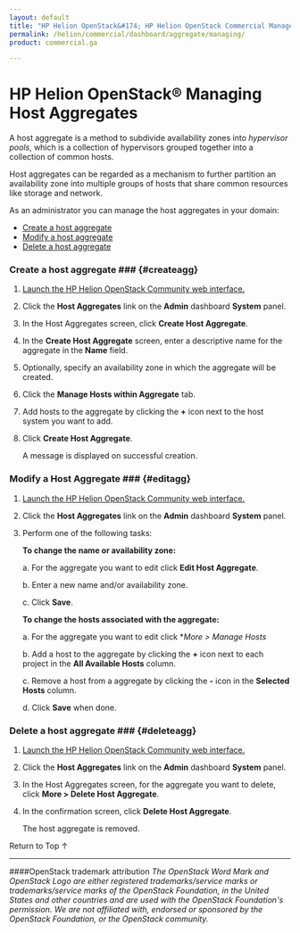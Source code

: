 ```yaml
---
layout: default
title: "HP Helion OpenStack&#174; HP Helion OpenStack Commercial Manage Your Cloud"
permalink: /helion/commercial/dashboard/aggregate/managing/
product: commercial.ga

---
```

<!--UNDER REVISION-->

<script>

function PageRefresh {
onLoad="window.refresh"
}

PageRefresh();

</script>

<!--
<p style="font-size: small;"> <a href="/helion/commercial/ga1/install/">&#9664; PREV</a> | <a href="/helion/commercial/ga1/install-overview/">&#9650; UP</a> | <a href="/helion/commercial/ga1/">NEXT &#9654;</a> </p>
-->

# HP Helion OpenStack&#174; Managing Host Aggregates

A host aggregate is a method to subdivide availability zones into *hypervisor pools*, which is a collection of hypervisors grouped together into a collection of common hosts.

Host aggregates can be regarded as a mechanism to further partition an availability zone into multiple groups of hosts that share common resources like storage and network.

As an administrator you can manage the host aggregates in your domain:</p>

* <a href="#createagg">Create a host aggregate</a></li>
* <a href="#editagg">Modify a host aggregate</a></li>
* <a href="#deleteagg">Delete a host aggregate</a></li>

### Create a host aggregate ### {#createagg}

1. <a href="/helion/community/dashboard/login/">Launch the HP Helion OpenStack Community web interface.</a>

2. Click the <strong>Host Aggregates</strong> link on the <strong>Admin</strong> dashboard <strong>System</strong> panel.

3. In the Host Aggregates screen, click **Create Host Aggregate**.

4. In the <strong>Create Host Aggregate</strong> screen, enter a descriptive name for the aggregate in the <strong>Name</strong> field.

5. Optionally, specify an availability zone in which the aggregate will be created.

6. Click the <strong>Manage Hosts within Aggregate</strong> tab.</p>
 
7. Add hosts to the aggregate by clicking the <strong>+</strong> icon next to the host system you want to add.</p>

8. Click <strong>Create Host Aggregate</strong>.</p>

	A message is displayed on successful creation.</p>

### Modify a Host Aggregate ### {#editagg}

1. <a href="/helion/community/dashboard/login/">Launch the HP Helion OpenStack Community web interface.</a></p>

2. Click the <strong>Host Aggregates</strong> link on the <strong>Admin</strong> dashboard <strong>System</strong> panel.</p>

3. Perform one of the following tasks:</p>

	**To change the name or availability zone:**

	a. For the aggregate you want to edit click <strong>Edit Host Aggregate</strong>.

	b. Enter a new name and/or availability zone.

	c. Click <strong>Save</strong>.

	**To change the hosts associated with the aggregate:</p>**

	a. For the aggregate you want to edit click *<em>More &gt; Manage Hosts</em></li>

	b. Add a host to the aggregate by clicking the <strong>+</strong> icon next to each project in the <strong>All Available Hosts</strong> column.</li>

	c. Remove a host from a aggregate by clicking the <strong>-</strong> icon in the <strong>Selected Hosts</strong> column.</li>

	d. Click <strong>Save</strong> when done.</li>

### Delete a host aggregate ### {#deleteagg}

1. <a href="/helion/community/dashboard/login/">Launch the HP Helion OpenStack Community web interface.</a></p>

2. Click the <strong>Host Aggregates</strong> link on the <strong>Admin</strong> dashboard <strong>System</strong> panel.</p>

3. In the Host Aggregates screen, for the aggregate you want to delete, click <strong>More &gt; Delete Host Aggregate</strong>.</p>

4. In the confirmation screen, click <strong>Delete Host Aggregate</strong>.</p>

	The host aggregate is removed.</p>

<p><a href="#top" style="padding:14px 0px 14px 0px; text-decoration: none;"> Return to Top &#8593; </a></p>


----
####OpenStack trademark attribution
*The OpenStack Word Mark and OpenStack Logo are either registered trademarks/service marks or trademarks/service marks of the OpenStack Foundation, in the United States and other countries and are used with the OpenStack Foundation's permission. We are not affiliated with, endorsed or sponsored by the OpenStack Foundation, or the OpenStack community.*